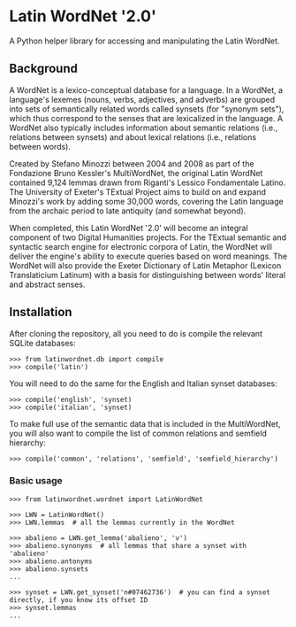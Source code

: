 # Latin WordNet '2.0'
A Python helper library for accessing and manipulating the Latin WordNet.

## Background
A WordNet is a lexico-conceptual database for a language. In a WordNet, a language's lexemes (nouns, verbs, adjectives, and adverbs) are grouped into sets of semantically related words called synsets (for "synonym sets"), which thus correspond to the senses that are lexicalized in the language. A WordNet also typically includes information about semantic relations (i.e., relations between synsets) and about lexical relations (i.e., relations between words). 

Created by Stefano Minozzi between 2004 and 2008 as part of the Fondazione Bruno Kessler's MultiWordNet, the original Latin WordNet contained 9,124 lemmas drawn from Riganti's Lessico Fondamentale Latino. The University of Exeter's TExtual Project aims to build on and expand Minozzi's work by adding some 30,000 words, covering the Latin language from the archaic period to late antiquity (and somewhat beyond). 

When completed, this Latin WordNet '2.0' will become an integral component of two Digital Humanities projects. For the TExtual semantic and syntactic search engine for electronic corpora of Latin, the WordNet will deliver the engine's ability to execute queries based on word meanings. The WordNet will also provide the Exeter Dictionary of Latin Metaphor (Lexicon Translaticium Latinum) with a basis for distinguishing between words' literal and abstract senses. 

## Installation

After cloning the repository, all you need to do is compile the relevant SQLite databases:
```
>>> from latinwordnet.db import compile
>>> compile('latin')
```
You will need to do the same for the English and Italian synset databases:
```
>>> compile('english', 'synset)
>>> compile('italian', 'synset)
```
To make full use of the semantic data that is included in the MultiWordNet, you will also want to compile the list of common relations and semfield hierarchy:
```
>>> compile('common', 'relations', 'semfield', 'semfield_hierarchy')
```

### Basic usage
```
>>> from latinwordnet.wordnet import LatinWordNet

>>> LWN = LatinWordNet()
>>> LWN.lemmas  # all the lemmas currently in the WordNet

>>> abalieno = LWN.get_lemma('abalieno', 'v')
>>> abalieno.synonyms  # all lemmas that share a synset with 'abalieno'
>>> abalieno.antonyms
>>> abalieno.synsets
...

>>> synset = LWN.get_synset('n#07462736')  # you can find a synset directly, if you know its offset ID
>>> synset.lemmas
...
```
